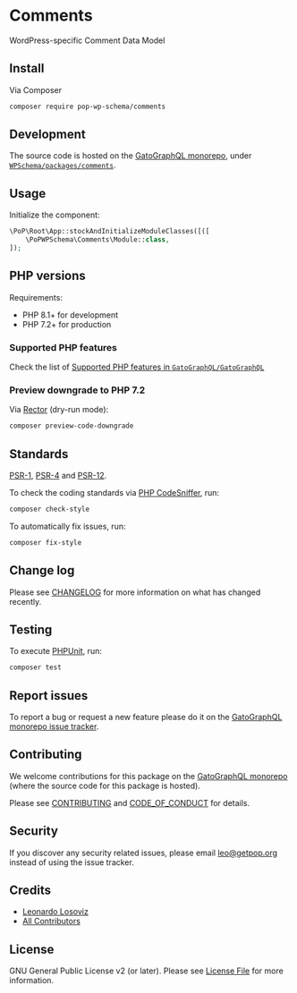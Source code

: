 # Comments

<!--
[![Build Status][ico-travis]][link-travis]
[![Quality Score][ico-code-quality]][link-code-quality]
[![Software License][ico-license]](LICENSE.md)
[![Latest Version on Packagist][ico-version]][link-packagist]
[![Coverage Status][ico-scrutinizer]][link-scrutinizer]
[![Total Downloads][ico-downloads]][link-downloads]
-->

WordPress-specific Comment Data Model

## Install

Via Composer

``` bash
composer require pop-wp-schema/comments
```

## Development

The source code is hosted on the [GatoGraphQL monorepo](https://github.com/GatoGraphQL/GatoGraphQL), under [`WPSchema/packages/comments`](https://github.com/GatoGraphQL/GatoGraphQL/tree/master/layers/WPSchema/packages/comments).

## Usage

Initialize the component:

``` php
\PoP\Root\App::stockAndInitializeModuleClasses([([
    \PoPWPSchema\Comments\Module::class,
]);
```

## PHP versions

Requirements:

- PHP 8.1+ for development
- PHP 7.2+ for production

### Supported PHP features

Check the list of [Supported PHP features in `GatoGraphQL/GatoGraphQL`](https://github.com/GatoGraphQL/GatoGraphQL/blob/master/docs/supported-php-features.md)

### Preview downgrade to PHP 7.2

Via [Rector](https://github.com/rectorphp/rector) (dry-run mode):

```bash
composer preview-code-downgrade
```

## Standards

[PSR-1](https://www.php-fig.org/psr/psr-1), [PSR-4](https://www.php-fig.org/psr/psr-4) and [PSR-12](https://www.php-fig.org/psr/psr-12).

To check the coding standards via [PHP CodeSniffer](https://github.com/squizlabs/PHP_CodeSniffer), run:

``` bash
composer check-style
```

To automatically fix issues, run:

``` bash
composer fix-style
```

## Change log

Please see [CHANGELOG](CHANGELOG.md) for more information on what has changed recently.

## Testing

To execute [PHPUnit](https://phpunit.de/), run:

``` bash
composer test
```

## Report issues

To report a bug or request a new feature please do it on the [GatoGraphQL monorepo issue tracker](https://github.com/GatoGraphQL/GatoGraphQL/issues).

## Contributing

We welcome contributions for this package on the [GatoGraphQL monorepo](https://github.com/GatoGraphQL/GatoGraphQL) (where the source code for this package is hosted).

Please see [CONTRIBUTING](CONTRIBUTING.md) and [CODE_OF_CONDUCT](CODE_OF_CONDUCT.md) for details.

## Security

If you discover any security related issues, please email leo@getpop.org instead of using the issue tracker.

## Credits

- [Leonardo Losoviz][link-author]
- [All Contributors][link-contributors]

## License

GNU General Public License v2 (or later). Please see [License File](LICENSE.md) for more information.

[ico-version]: https://img.shields.io/packagist/v/pop-wp-schema/comments.svg?style=flat-square
[ico-license]: https://img.shields.io/badge/license-GPLv2-brightgreen.svg?style=flat-square
[ico-travis]: https://img.shields.io/travis/pop-wp-schema/comments/master.svg?style=flat-square
[ico-scrutinizer]: https://img.shields.io/scrutinizer/coverage/g/pop-wp-schema/comments.svg?style=flat-square
[ico-code-quality]: https://img.shields.io/scrutinizer/g/pop-wp-schema/comments.svg?style=flat-square
[ico-downloads]: https://img.shields.io/packagist/dt/pop-wp-schema/comments.svg?style=flat-square

[link-packagist]: https://packagist.org/packages/pop-wp-schema/comments
[link-travis]: https://travis-ci.org/pop-wp-schema/comments
[link-scrutinizer]: https://scrutinizer-ci.com/g/pop-wp-schema/comments/code-structure
[link-code-quality]: https://scrutinizer-ci.com/g/pop-wp-schema/comments
[link-downloads]: https://packagist.org/packages/pop-wp-schema/comments
[link-author]: https://github.com/leoloso
[link-contributors]: ../../../../../../contributors
